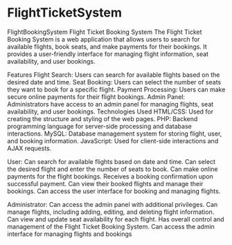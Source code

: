 # FlightTicketSystem
FlightBookingSystem
Flight Ticket Booking System The Flight Ticket Booking System is a web application that allows users to search for available flights, book seats, and make payments for their bookings. It provides a user-friendly interface for managing flight information, seat availability, and user bookings.

Features Flight Search: Users can search for available flights based on the desired date and time. Seat Booking: Users can select the number of seats they want to book for a specific flight. Payment Processing: Users can make secure online payments for their flight bookings. Admin Panel: Administrators have access to an admin panel for managing flights, seat availability, and user bookings. Technologies Used HTML/CSS: Used for creating the structure and styling of the web pages. PHP: Backend programming language for server-side processing and database interactions. MySQL: Database management system for storing flight, user, and booking information. JavaScript: Used for client-side interactions and AJAX requests.

User: Can search for available flights based on date and time. Can select the desired flight and enter the number of seats to book. Can make online payments for the flight bookings. Receives a booking confirmation upon successful payment. Can view their booked flights and manage their bookings. Can access the user interface for booking and managing flights.

Administrator: Can access the admin panel with additional privileges. Can manage flights, including adding, editing, and deleting flight information. Can view and update seat availability for each flight. Has overall control and management of the Flight Ticket Booking System. Can access the admin interface for managing flights and bookings
